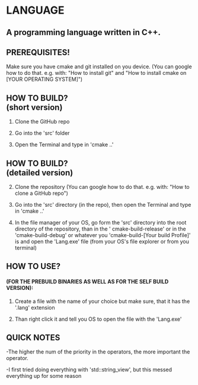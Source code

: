 # LANGUAGE

## A programming language written in C++.

## PREREQUISITES!

Make sure you have cmake and git installed on you device. (You can google how to do that. e.g. with: "How to install
git" and "How to install cmake on [YOUR OPERATING SYSTEM]")

## HOW TO BUILD?<br>(short version)

1. Clone the GitHub repo

2. Go into the 'src' folder

3. Open the Terminal and type in 'cmake ..'

## HOW TO BUILD?<br>(detailed version)

2. Clone the repository (You can google how to do that. e.g. with: "How to clone a GitHub repo")

3. Go into the 'src' directory (in the repo), then open the Terminal and type in 'cmake ..'

4. In the file manager of your OS, go form the 'src' directory into the root directory of the repository, than in the '
   cmake-build-release' or in the 'cmake-build-debug' or whatever you 'cmake-build-[Your build Profile]' is and open
   the 'Lang.exe' file (from your OS's file explorer or from you terminal)

## HOW TO USE?

#### (FOR THE PREBUILD BINARIES AS WELL AS FOR THE SELF BUILD VERSION):

1. Create a file with the name of your choice but make sure, that it has the '.lang' extension

2. Than right click it and tell you OS to open the file with the 'Lang.exe'

## QUICK NOTES

-The higher the num of the priority in the operators, the more important the operator.

-I first tried doing everything with 'std::string_view', but this messed everything up for some reason